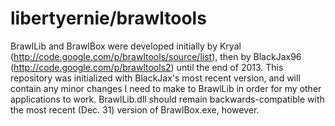 libertyernie/brawltools
==========

BrawlLib and BrawlBox were developed initially by Kryal
(http://code.google.com/p/brawltools/source/list), then by BlackJax96
(http://code.google.com/p/brawltools2) until the end of 2013. This
repository was initialized with BlackJax's most recent version, and
will contain any minor changes I need to make to BrawlLib in order for
my other applications to work. BrawlLib.dll should remain backwards-compatible
with the most recent (Dec. 31) version of BrawlBox.exe, however.
